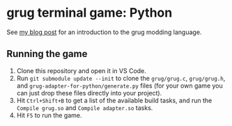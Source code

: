 # grug terminal game: Python

See [my blog post](https://mynameistrez.github.io/2024/02/29/creating-the-perfect-modding-language.html) for an introduction to the grug modding language.

## Running the game

1. Clone this repository and open it in VS Code.
2. Run `git submodule update --init` to clone the `grug/grug.c`, `grug/grug.h`, and `grug-adapter-for-python/generate.py` files (for your own game you can just drop these files directly into your project).
3. Hit `Ctrl+Shift+B` to get a list of the available build tasks, and run the `Compile grug.so` and `Compile adapter.so` tasks.
4. Hit `F5` to run the game.
